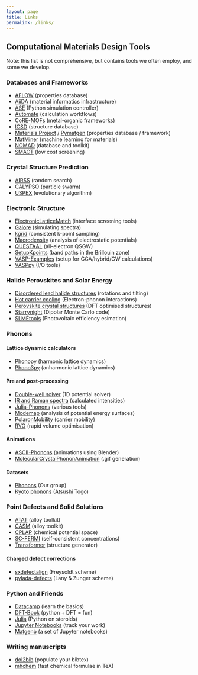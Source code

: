 ```yaml
---
layout: page
title: Links
permalink: /links/
---
```


## Computational Materials Design Tools

Note: this list is not comprehensive, but contains tools we often employ, and some we develop.

### Databases and Frameworks

* [AFLOW](http://www.aflowlib.org) (properties database)
* [AiiDA](http://www.aiida.net) (material informatics infrastructure)
* [ASE](https://wiki.fysik.dtu.dk/ase/) (Python simulation controller)
* [Automate](https://hackingmaterials.github.io/atomate/) (calculation workflows)
* [CoRE-MOFs](http://gregchung.github.io/CoRE-MOFs/) (metal-organic frameworks)
* [ICSD](http://cds.rsc.org) (structure database)
* [Materials Project](https://materialsproject.org) / [Pymatgen](http://pymatgen.org) (properties database / framework)
* [MatMiner](http://hackingmaterials.github.io/matminer/) (machine learning for materials)
* [NOMAD](https://nomad-coe.eu) (database and toolkit)
* [SMACT](https://github.com/WMD-group/SMACT) (low cost screening)

### Crystal Structure Prediction

* [AIRSS](https://www.mtg.msm.cam.ac.uk/Codes/AIRSS) (random search)
* [CALYPSO](http://www.calypso.cn) (particle swarm)
* [USPEX](http://uspex-team.org/en/uspex) (evolutionary algorithm) 

### Electronic Structure

* [ElectronicLatticeMatch](https://github.com/keeeto/ElectronicLatticeMatch) (interface screening tools)
* [Galore](https://github.com/SMTG-UCL/galore) (simulating spectra)
* [kgrid](https://github.com/WMD-group/kgrid) (consistent k-point sampling)
* [Macrodensity](https://github.com/WMD-group/MacroDensity) (analysis of electrostatic potentials)
* [QUESTAAL](https://www.questaal.org) (all-electron QSGW)
* [SetupKpoints](https://github.com/keeeto/SetupKpoints) (band paths in the Brillouin zone)
* [VASP-Examples](https://github.com/JMSkelton/VASP-Examples) (setup for GGA/hybrid/GW calculations)
* [VASPpy](https://github.com/bjmorgan/vasppy) (I/O tools)

### Halide Perovskites and Solar Energy

* [Disordered lead halide structures](https://github.com/jarvist/Disordered-MAPI-Phonons) (rotations and tilting)
* [Hot carrier cooling](https://github.com/WMD-group/hot-carrier-cooling) (Electron-phonon interactions)
* [Perovskite crystal structures](https://github.com/WMD-group/hybrid-perovskites) (DFT optimised structures)
* [Starrynight](https://github.com/WMD-group/StarryNight) (Dipolar Monte Carlo code)
* [SLMEtools](https://github.com/keeeto/SLMETools) (Photovoltaic efficiency esimation)

### Phonons

#### Lattice dynamic calculators 

* [Phonopy](https://atztogo.github.io/phonopy/) (harmonic lattice dynamics)
* [Phono3py](https://atztogo.github.io/phono3py/) (anharmonic lattice dynamics)

#### Pre and post-processing

* [Double-well solver](https://github.com/jarvist/Julia-SoftModeTISH-DeformationPotential) (1D potential solver)
* [IR and Raman spectra](https://github.com/JMSkelton/Phonopy-Spectroscopy) (calculated intensities)
* [Julia-Phonons](https://github.com/jarvist/Julia-Phonons) (various tools)
* [Modemap](https://github.com/JMSkelton/ModeMap) (analysis of potential energy surfaces)
* [PolaronMobility](https://github.com/jarvist/PolaronMobility.jl) (carrier mobility)
* [RVO](https://github.com/WMD-group/rvo) (rapid volume optimisation)

#### Animations
* [ASCII-Phonons](https://github.com/ajjackson/ascii-phonons) (animations using Blender) 
* [MolecularCrystalPhononAnimation](https://github.com/JMSkelton/MolecularCrystalPhononAnimation) (.gif generation)

#### Datasets

* [Phonons](https://github.com/WMD-group/Phonons) (Our group)
* [Kyoto phonons](phonondb.mtl.kyoto-u.ac.jp) (Atsushi Togo)


### Point Defects and Solid Solutions 

* [ATAT](https://www.brown.edu/Departments/Engineering/Labs/avdw/atat/) (alloy toolkit)
* [CASM](https://github.com/prisms-center/CASMcode) (alloy toolkit)
* [CPLAP](https://github.com/jbuckeridge/cplap) (chemical potential space)
* [SC-FERMI](https://github.com/jbuckeridge/sc-fermi) (self-consistent concentrations)
* [Transformer](https://github.com/JMSkelton/Transformer) (structure generator) 

#### Charged defect corrections

* [sxdefectalign](https://sxrepo.mpie.de/projects/sphinx-add-ons/files?sort=filename) (Freysoldt scheme) 
* [pylada-defects](https://github.com/pylada/pylada-defects) (Lany & Zunger scheme)

### Python and Friends

* [Datacamp](https://www.datacamp.com) (learn the basics)
* [DFT-Book](http://kitchingroup.cheme.cmu.edu/dft-book/dft.html) (python + DFT = fun)
* [Julia](https://julialang.org) (Python on steroids)
* [Jupyter Notebooks](https://jupyter.org) (track your work)
* [Matgenb](http://matgenb.materialsvirtuallab.org) (a set of Jupyter notebooks)

### Writing manuscripts

* [doi2bib](http://www.doi2bib.org) (populate your bibtex)
* [mhchem](https://ctan.org/pkg/mhchem?lang=en) (fast chemical formulae in TeX)
